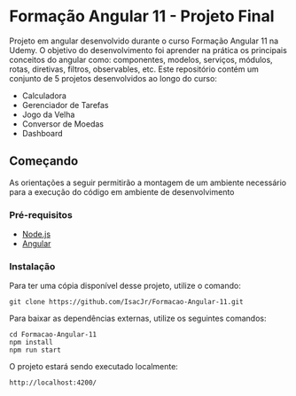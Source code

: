 



# Formação Angular 11 - Projeto Final

Projeto em angular desenvolvido durante o curso Formação Angular 11 na Udemy.
O objetivo do desenvolvimento foi aprender na prática os principais conceitos do angular como: componentes, modelos, serviços, módulos, rotas, diretivas, filtros, observables, etc.
Este repositório contém um conjunto de 5 projetos desenvolvidos ao longo do curso:

 - Calculadora
 - Gerenciador de Tarefas
 - Jogo da Velha
 - Conversor de Moedas
 - Dashboard

## Começando

As orientações a seguir permitirão a montagem de um ambiente necessário para a execução do código em ambiente de desenvolvimento

### Pré-requisitos

- [Node.js](https://nodejs.org/en/)
- [Angular](https://cli.angular.io/)

### Instalação
Para ter uma cópia disponível desse projeto, utilize o comando:
```
git clone https://github.com/IsacJr/Formacao-Angular-11.git
```
Para baixar as dependências externas, utilize os seguintes comandos:
 ```
cd Formacao-Angular-11
npm install
npm run start
```
O projeto estará sendo executado localmente:
```
http://localhost:4200/
```

